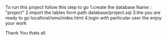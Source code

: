 To run this project  follow this  step to go
1.create the database Name : "project"
2.import the tables form  path database/project.sql
3.the you are ready to go localhost/sms/index.html
4.login with particular user the  enjoy your work 

Thank You  thats all
